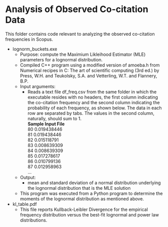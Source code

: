 # Analysis of Observed Co-citation Data

This folder contains code relevant to analyzing the observed co-citation frequencies in Scopus.

- lognorm_buckets.exe
  - Purpose: compute the Maximium Likleihood Estimator (MLE) parameters for a lognormal distribution.
  - Compiled C++ program using a modified version of amoeba.h from Numerical recipes in C: The art of scientific computing (3rd ed.) by Press, W.H. and Teukolsky, S.A. and Vetterling, W.T. and Flannery, B.P.
  - Input arguments:
     - Reads a text file df_freq.csv from the same folder in which the executable resides with no headers, the first column indicating the co-citation frequency and the second column indicating the probability of each frequency, as shown below. The data in each row are separated by tabs.  The values in the second column, naturally, should sum to 1.  
     **Sample Input File**  
80  0.019438446  
81  0.019438446  
82  0.015118791  
83  0.008639309  
84  0.008639309  
85  0.017278617  
86  0.010799136  
87  0.012958963  
...  
  - Output:
    - mean and standard deviation of a normal distribution underlying the lognormal distribution that is the MLE solution
  - This program was executed from a Python program to determine the moments of the lognormal distribution as mentioned above.
- kl_table.pdf
  - This file reports Kullback-Leibler Divergence for the empirical frequency distribution versus the best-fit lognormal and power law distributions.


